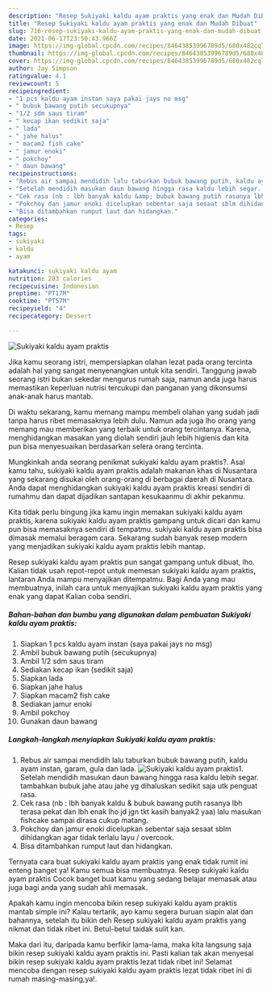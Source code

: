 ```yaml
---
description: "Resep Sukiyaki kaldu ayam praktis yang enak dan Mudah Dibuat"
title: "Resep Sukiyaki kaldu ayam praktis yang enak dan Mudah Dibuat"
slug: 716-resep-sukiyaki-kaldu-ayam-praktis-yang-enak-dan-mudah-dibuat
date: 2021-06-17T23:50:43.966Z
image: https://img-global.cpcdn.com/recipes/84643853996789d5/680x482cq70/sukiyaki-kaldu-ayam-praktis-foto-resep-utama.jpg
thumbnail: https://img-global.cpcdn.com/recipes/84643853996789d5/680x482cq70/sukiyaki-kaldu-ayam-praktis-foto-resep-utama.jpg
cover: https://img-global.cpcdn.com/recipes/84643853996789d5/680x482cq70/sukiyaki-kaldu-ayam-praktis-foto-resep-utama.jpg
author: Jay Simpson
ratingvalue: 4.1
reviewcount: 5
recipeingredient:
- "1 pcs kaldu ayam instan saya pakai jays no msg"
- " bubuk bawang putih secukupnya"
- "1/2 sdm saus tiram"
- " kecap ikan sedikit saja"
- " lada"
- " jahe halus"
- " macam2 fish cake"
- " jamur enoki"
- " pokchoy"
- " daun bawang"
recipeinstructions:
- "Rebus air sampai mendidih lalu taburkan bubuk bawang putih, kaldu ayam instan, garam, gula dan lada."
- "Setelah mendidih masukan daun bawang hingga rasa kaldu lebih segar. tambahkan bubuk jahe atau jahe yg dihaluskan sedikit saja utk penguat rasa."
- "Cek rasa (nb : lbh banyak kaldu &amp; bubuk bawang putih rasanya lbh terasa pekat dan lbh enak lho jd jgn tkt kasih banyak2 yaa) lalu masukan fishcake sampai dirasa cukup matang."
- "Pokchoy dan jamur enoki dicelupkan sebentar saja sesaat sblm dihidangkan agar tidak terlalu layu / overcook."
- "Bisa ditambahkan rumput laut dan hidangkan."
categories:
- Resep
tags:
- sukiyaki
- kaldu
- ayam

katakunci: sukiyaki kaldu ayam 
nutrition: 283 calories
recipecuisine: Indonesian
preptime: "PT17M"
cooktime: "PT57M"
recipeyield: "4"
recipecategory: Dessert

---
```



![Sukiyaki kaldu ayam praktis](https://img-global.cpcdn.com/recipes/84643853996789d5/680x482cq70/sukiyaki-kaldu-ayam-praktis-foto-resep-utama.jpg)

Jika kamu seorang istri, mempersiapkan olahan lezat pada orang tercinta adalah hal yang sangat menyenangkan untuk kita sendiri. Tanggung jawab seorang istri bukan sekedar mengurus rumah saja, namun anda juga harus memastikan keperluan nutrisi tercukupi dan panganan yang dikonsumsi anak-anak harus mantab.

Di waktu  sekarang, kamu memang mampu membeli olahan yang sudah jadi tanpa harus ribet memasaknya lebih dulu. Namun ada juga lho orang yang memang mau memberikan yang terbaik untuk orang tercintanya. Karena, menghidangkan masakan yang diolah sendiri jauh lebih higienis dan kita pun bisa menyesuaikan berdasarkan selera orang tercinta. 



Mungkinkah anda seorang penikmat sukiyaki kaldu ayam praktis?. Asal kamu tahu, sukiyaki kaldu ayam praktis adalah makanan khas di Nusantara yang sekarang disukai oleh orang-orang di berbagai daerah di Nusantara. Anda dapat menghidangkan sukiyaki kaldu ayam praktis kreasi sendiri di rumahmu dan dapat dijadikan santapan kesukaanmu di akhir pekanmu.

Kita tidak perlu bingung jika kamu ingin memakan sukiyaki kaldu ayam praktis, karena sukiyaki kaldu ayam praktis gampang untuk dicari dan kamu pun bisa memasaknya sendiri di tempatmu. sukiyaki kaldu ayam praktis bisa dimasak memalui beragam cara. Sekarang sudah banyak resep modern yang menjadikan sukiyaki kaldu ayam praktis lebih mantap.

Resep sukiyaki kaldu ayam praktis pun sangat gampang untuk dibuat, lho. Kalian tidak usah repot-repot untuk memesan sukiyaki kaldu ayam praktis, lantaran Anda mampu menyajikan ditempatmu. Bagi Anda yang mau membuatnya, inilah cara untuk menyajikan sukiyaki kaldu ayam praktis yang enak yang dapat Kalian coba sendiri.

<!--inarticleads1-->

##### Bahan-bahan dan bumbu yang digunakan dalam pembuatan Sukiyaki kaldu ayam praktis:

1. Siapkan 1 pcs kaldu ayam instan (saya pakai jays no msg)
1. Ambil  bubuk bawang putih (secukupnya)
1. Ambil 1/2 sdm saus tiram
1. Sediakan  kecap ikan (sedikit saja)
1. Siapkan  lada
1. Siapkan  jahe halus
1. Siapkan  macam2 fish cake
1. Sediakan  jamur enoki
1. Ambil  pokchoy
1. Gunakan  daun bawang




<!--inarticleads2-->

##### Langkah-langkah menyiapkan Sukiyaki kaldu ayam praktis:

1. Rebus air sampai mendidih lalu taburkan bubuk bawang putih, kaldu ayam instan, garam, gula dan lada.
<img src="https://img-global.cpcdn.com/steps/34166e28a3009e71/160x128cq70/sukiyaki-kaldu-ayam-praktis-langkah-memasak-1-foto.jpg" alt="Sukiyaki kaldu ayam praktis">1. Setelah mendidih masukan daun bawang hingga rasa kaldu lebih segar. tambahkan bubuk jahe atau jahe yg dihaluskan sedikit saja utk penguat rasa.
1. Cek rasa (nb : lbh banyak kaldu &amp; bubuk bawang putih rasanya lbh terasa pekat dan lbh enak lho jd jgn tkt kasih banyak2 yaa) lalu masukan fishcake sampai dirasa cukup matang.
1. Pokchoy dan jamur enoki dicelupkan sebentar saja sesaat sblm dihidangkan agar tidak terlalu layu / overcook.
1. Bisa ditambahkan rumput laut dan hidangkan.




Ternyata cara buat sukiyaki kaldu ayam praktis yang enak tidak rumit ini enteng banget ya! Kamu semua bisa membuatnya. Resep sukiyaki kaldu ayam praktis Cocok banget buat kamu yang sedang belajar memasak atau juga bagi anda yang sudah ahli memasak.

Apakah kamu ingin mencoba bikin resep sukiyaki kaldu ayam praktis mantab simple ini? Kalau tertarik, ayo kamu segera buruan siapin alat dan bahannya, setelah itu bikin deh Resep sukiyaki kaldu ayam praktis yang nikmat dan tidak ribet ini. Betul-betul taidak sulit kan. 

Maka dari itu, daripada kamu berfikir lama-lama, maka kita langsung saja bikin resep sukiyaki kaldu ayam praktis ini. Pasti kalian tak akan menyesal bikin resep sukiyaki kaldu ayam praktis lezat tidak ribet ini! Selamat mencoba dengan resep sukiyaki kaldu ayam praktis lezat tidak ribet ini di rumah masing-masing,ya!.

